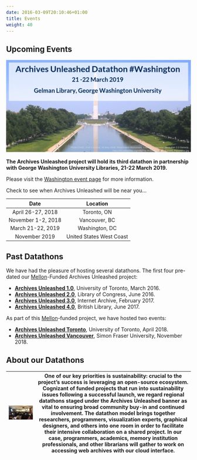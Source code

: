 ```yaml
---
date: 2016-03-09T20:10:46+01:00
title: Events
weight: 40
---
```


## Upcoming Events

![Material Screenshot](/images/washington-skyline.png)

**The Archives Unleashed project will hold its third datathon in partnership with George Washington University Libraries, 21-22 March 2019.**

Please visit the [Washington event page](/washington) for more information.

Check to see when Archives Unleashed will be near you…

|        Date       |         Location         |
|:-----------------:|:------------------------:|
| April 26-27, 2018 | Toronto, ON              |
| November 1-2, 2018 | Vancouver, BC       |
| March 21-22, 2019          | Washington, DC |
| November 2019     | United States West Coast |

## Past Datathons

We have had the pleasure of hosting several datathons. The first four pre-dated our <a href="http://mellon.org">Mellon</a>-Funded Archives Unleashed project:

* **[Archives Unleashed 1.0](https://artsweb.uwaterloo.ca/archivesunleashed/)**, University of Toronto, March 2016.
* **[Archives Unleashed 2.0](http://archivesunleashed.com/au2-0-library-of-congress/)**, Library of Congress, June 2016.
* **[Archives Unleashed 3.0](http://archivesunleashed.com/au-3-cfp/)**, Internet Archive, February 2017.
* **[Archives Unleashed 4.0](http://archivesunleashed.com/au4-0-british-invasion/)**, British Library, June 2017.

As part of this <a href="http://mellon.org">Mellon</a>-funded project, we have hosted two events:

* **[Archives Unleashed Toronto](/toronto)**, University of Toronto, April 2018.
* **[Archives Unleashed Vancouver](/vancouver)**, Simon Fraser University, November 2018.

## About our Datathons

| ![Toronto Datathon](/images/Hackathon.jpg) | One of our key priorities is sustainability: crucial to the project’s success is leveraging an open-source ecosystem. Cognizant of funded projects that run into sustainability issues following a successful launch, we regard regional datathons staged under the Archives Unleashed banner as vital to ensuring broad community buy-in and continued involvement. The datathon model brings together researchers, programmers, visualization experts, graphical designers, and others into one room in order to facilitate their intensive collaboration on a shared project. In our case, programmers, academics, memory institution professionals, and other librarians will gather to work on accessing web archives with our cloud interface. |
|--------------------------------------------|-----------------------------------------------------------------------------------------------------------------------------------------------------------------------------------------------------------------------------------------------------------------------------------------------------------------------------------------------------------------------------------------------------------------------------------------------------------------------------------------------------------------------------------------------------------------------------------------------------------------------------------------------------------------------------------------------------------------------------------------------------|